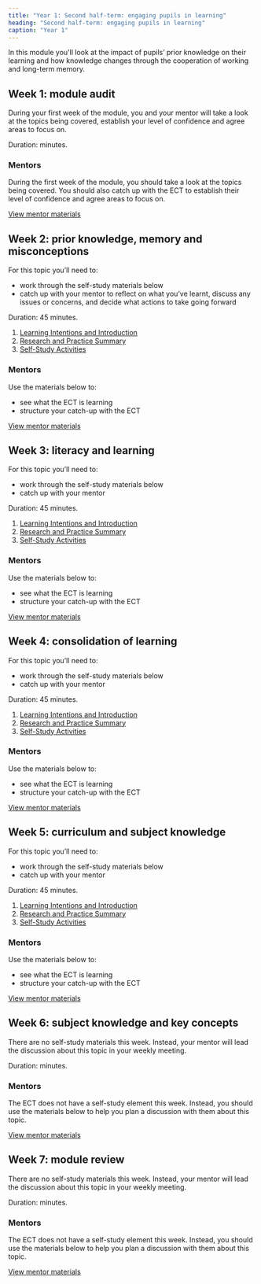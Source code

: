 ```yaml
---
title: "Year 1: Second half-term: engaging pupils in learning"
heading: "Second half-term: engaging pupils in learning"
caption: "Year 1"
---
```



In this module you'll look at the impact of pupils’ prior knowledge on their learning and how knowledge changes through the cooperation of working and long-term memory.

## Week 1: module audit

During your first week of the module, you and your mentor will take a look at the topics being covered, establish your level of confidence and agree areas to focus on.

Duration:  minutes.


### Mentors

During the first week of the module, you should take a look at the topics being covered. You should also catch up with the ECT to establish their level of confidence and agree areas to focus on.

[View mentor materials](/ucl/year-1-engaging-pupils-in-learning/autumn-week-1-mentor-materials)

## Week 2: prior knowledge, memory and misconceptions

For this topic you’ll need to:

* work through the self-study materials below
* catch up with your mentor to reflect on what you’ve learnt, discuss any issues or concerns, and decide what actions to take going forward

Duration: 45 minutes.

1. [Learning Intentions and Introduction](/ucl/year-1-engaging-pupils-in-learning/autumn-week-2-ect-learning-intentions-and-introduction)
2. [Research and Practice Summary](/ucl/year-1-engaging-pupils-in-learning/autumn-week-2-ect-research-and-practice-summary)
3. [Self-Study Activities](/ucl/year-1-engaging-pupils-in-learning/autumn-week-2-ect-self-study-activities)

### Mentors

Use the materials below to:

* see what the ECT is learning 
* structure your catch-up with the ECT

[View mentor materials](/ucl/year-1-engaging-pupils-in-learning/autumn-week-2-mentor-materials)

## Week 3: literacy and learning

For this topic you’ll need to:

* work through the self-study materials below
* catch up with your mentor

Duration: 45 minutes.

1. [Learning Intentions and Introduction](/ucl/year-1-engaging-pupils-in-learning/autumn-week-3-ect-learning-intentions-and-introduction)
2. [Research and Practice Summary](/ucl/year-1-engaging-pupils-in-learning/autumn-week-3-ect-research-and-practice-summary)
3. [Self-Study Activities](/ucl/year-1-engaging-pupils-in-learning/autumn-week-3-ect-self-study-activities)

### Mentors

Use the materials below to:

* see what the ECT is learning 
* structure your catch-up with the ECT

[View mentor materials](/ucl/year-1-engaging-pupils-in-learning/autumn-week-3-mentor-materials)

## Week 4: consolidation of learning

For this topic you’ll need to:

* work through the self-study materials below
* catch up with your mentor

Duration: 45 minutes.

1. [Learning Intentions and Introduction](/ucl/year-1-engaging-pupils-in-learning/autumn-week-4-ect-learning-intentions-and-introduction)
2. [Research and Practice Summary](/ucl/year-1-engaging-pupils-in-learning/autumn-week-4-ect-research-and-practice-summary)
3. [Self-Study Activities](/ucl/year-1-engaging-pupils-in-learning/autumn-week-4-ect-self-study-activities)

### Mentors

Use the materials below to:

* see what the ECT is learning 
* structure your catch-up with the ECT

[View mentor materials](/ucl/year-1-engaging-pupils-in-learning/autumn-week-4-mentor-materials)

## Week 5: curriculum and subject knowledge

For this topic you’ll need to:

* work through the self-study materials below
* catch up with your mentor

Duration: 45 minutes.

1. [Learning Intentions and Introduction](/ucl/year-1-engaging-pupils-in-learning/autumn-week-5-ect-learning-intentions-and-introduction)
2. [Research and Practice Summary](/ucl/year-1-engaging-pupils-in-learning/autumn-week-5-ect-research-and-practice-summary)
3. [Self-Study Activities](/ucl/year-1-engaging-pupils-in-learning/autumn-week-5-ect-self-study-activities)

### Mentors

Use the materials below to:

* see what the ECT is learning 
* structure your catch-up with the ECT

[View mentor materials](/ucl/year-1-engaging-pupils-in-learning/autumn-week-5-mentor-materials)

## Week 6: subject knowledge and key concepts

There are no self-study materials this week. Instead, your mentor will lead the discussion about this topic in your weekly meeting. 

Duration:  minutes.


### Mentors

The ECT does not have a self-study element this week. Instead, you should use the materials below to help you plan a discussion with them about this topic.

[View mentor materials](/ucl/year-1-engaging-pupils-in-learning/autumn-week-6-mentor-materials)

## Week 7: module review

There are no self-study materials this week. Instead, your mentor will lead the discussion about this topic in your weekly meeting. 

Duration:  minutes.


### Mentors

The ECT does not have a self-study element this week. Instead, you should use the materials below to help you plan a discussion with them about this topic.

[View mentor materials](/ucl/year-1-engaging-pupils-in-learning/autumn-week-7-mentor-materials)

